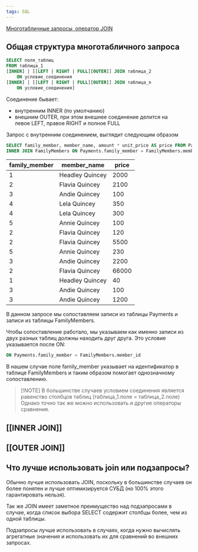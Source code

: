 ```yaml
---
tags: SQL
---
```

[Многотабличные запросы, оператор JOIN](https://sql-academy.org/ru/guide/multi-table-request-join)
## Общая структура многотабличного запроса

```sql
SELECT поля_таблиц
FROM таблица_1
[INNER] | [[LEFT | RIGHT | FULL][OUTER]] JOIN таблица_2
    ON условие_соединения
[INNER] | [[LEFT | RIGHT | FULL][OUTER]] JOIN таблица_n
    ON условие_соединения]
```

Соединение бывает:

- внутренним INNER (по умолчанию)
- внешним OUTER, при этом внешнее соединение делится на левое LEFT, правое RIGHT и полное FULL

Запрос с внутренним соединением, выглядит следующим образом

```sql
SELECT family_member, member_name, amount * unit_price AS price FROM Payments
INNER JOIN FamilyMembers ON Payments.family_member = FamilyMembers.member_id
```

|family_member|member_name|price|
|---|---|---|
|1|Headley Quincey|2000|
|2|Flavia Quincey|2100|
|3|Andie Quincey|100|
|4|Lela Quincey|350|
|4|Lela Quincey|300|
|5|Annie Quincey|100|
|2|Flavia Quincey|120|
|2|Flavia Quincey|5500|
|5|Annie Quincey|230|
|3|Andie Quincey|2200|
|2|Flavia Quincey|66000|
|1|Headley Quincey|40|
|3|Andie Quincey|100|
|3|Andie Quincey|1200|

В данном запросе мы сопоставляем записи из таблицы Payments и записи из таблицы FamilyMembers.

Чтобы сопоставление работало, мы указываем как именно записи из двух разных таблиц должны находить друг друга. Это условие указывается после ON:

```sql
ON Payments.family_member = FamilyMembers.member_id
```

В нашем случае поле family_member указывает на идентификатор в таблице FamilyMembers и таким образом помогает однозначному сопоставлению.

>[!NOTE] В большинстве случаев условием соединения является равенство столбцов таблиц (таблица_1.поле = таблица_2.поле)
>Однако точно так же можно использовать и другие операторы сравнения.

## [[INNER JOIN]]

## [[OUTER JOIN]]

## Что лучше использовать join или подзапросы?
Обычно лучше использовать JOIN, поскольку в большинстве случаев он более понятен и лучше оптимизируется СУБД (но 100% этого гарантировать нельзя).

Так же JOIN имеет заметное преимущество над подзапросами в случае, когда список выбора SELECT содержит столбцы более, чем из одной таблицы.

Подзапросы лучше использовать в случаях, когда нужно вычислять агрегатные значения и использовать их для сравнений во внешних запросах.
